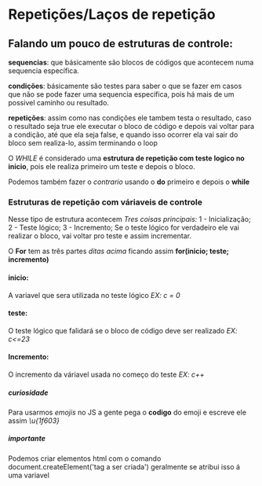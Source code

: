 # Repetições/Laços de repetição

## Falando um pouco de estruturas de controle:

**sequencias**: que básicamente são blocos de códigos que acontecem numa sequencia específica.

**condições**: básicamente são testes para saber o que se fazer em casos que não se pode fazer uma sequencia especifica, pois há mais de um possivel caminho ou resultado.

**repetições**: assim como nas condições ele tambem testa o resultado, caso o resultado seja true ele executar o bloco de código e depois vai voltar para a condição, até que ela seja false, e quando isso ocorrer ela vai sair do bloco sem realiza-lo, assim terminando o loop 

O _WHILE_ é considerado uma **estrutura de repetição com teste logico no inicio**, pois ele realiza primeiro um teste e depois o bloco.

Podemos também fazer o _contrario_ usando o **do** primeiro e depois o **while**

### Estruturas de repetição com váriaveis de controle

Nesse tipo de estrutura acontecem _Tres coisas principais:_
    1 - Inicialização;
    2 - Teste lógico;
    3 - Incremento;
Se o teste lógico for verdadeiro ele vai realizar o bloco, vai voltar pro teste e assim incrementar.

O **For** tem as três partes _ditas acima_
ficando assim **for(inicio; teste; incremento)**
#### inicio:
A variavel que sera utilizada no teste lógico _EX: c = 0_
#### teste:
O teste lógico que falidará se o bloco de código deve ser realizado _EX: c<=23_
#### Incremento:
O incremento da váriavel usada no começo do teste _EX: c++_

##### curiosidade
Para usarmos _emojis_ no JS a gente pega o **codigo** do emoji e escreve ele assim _\u{1f603}_

##### importante
Podemos criar elementos html com o comando document.createElement('tag a ser criada') geralmente se atribui isso á uma variavel